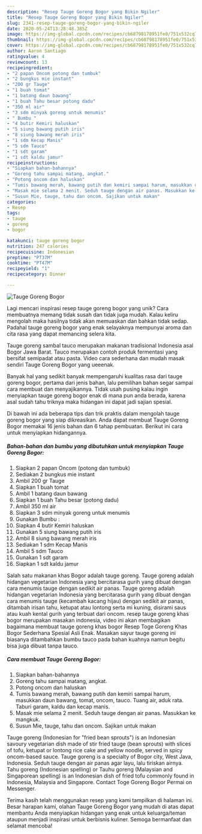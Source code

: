 ```yaml
---
description: "Resep Tauge Goreng Bogor yang Bikin Ngiler"
title: "Resep Tauge Goreng Bogor yang Bikin Ngiler"
slug: 2341-resep-tauge-goreng-bogor-yang-bikin-ngiler
date: 2020-05-24T13:28:48.385Z
image: https://img-global.cpcdn.com/recipes/cb68798178951fe0/751x532cq70/tauge-goreng-bogor-foto-resep-utama.jpg
thumbnail: https://img-global.cpcdn.com/recipes/cb68798178951fe0/751x532cq70/tauge-goreng-bogor-foto-resep-utama.jpg
cover: https://img-global.cpcdn.com/recipes/cb68798178951fe0/751x532cq70/tauge-goreng-bogor-foto-resep-utama.jpg
author: Aaron Santiago
ratingvalue: 4
reviewcount: 13
recipeingredient:
- "2 papan Oncom potong dan tumbuk"
- "2 bungkus mie instant"
- "200 gr Tauge"
- "1 buah tomat"
- "1 batang daun bawang"
- "1 buah Tahu besar potong dadu"
- "350 ml air"
- "3 sdm minyak goreng untuk menumis"
- " Bumbu "
- "4 butir Kemiri haluskan"
- "5 siung bawang putih iris"
- "8 siung bawang merah iris"
- "1 sdm Kecap Manis"
- "5 sdm Tauco"
- "1 sdt garam"
- "1 sdt kaldu jamur"
recipeinstructions:
- "Siapkan bahan-bahannya"
- "Goreng tahu sampai matang, angkat."
- "Potong oncom dan haluskan"
- "Tumis bawang merah, bawang putih dan kemiri sampai harum, masukkan daun bawang, tomat, oncom, tauco. Tuang air, aduk rata. Taburi garam, kaldu dan kecap manis."
- "Masak mie selama 2 menit. Seduh tauge dengan air panas. Masukkan ke mangkuk."
- "Susun Mie, tauge, tahu dan oncom. Sajikan untuk makan"
categories:
- Resep
tags:
- tauge
- goreng
- bogor

katakunci: tauge goreng bogor 
nutrition: 247 calories
recipecuisine: Indonesian
preptime: "PT37M"
cooktime: "PT47M"
recipeyield: "1"
recipecategory: Dinner

---
```



![Tauge Goreng Bogor](https://img-global.cpcdn.com/recipes/cb68798178951fe0/751x532cq70/tauge-goreng-bogor-foto-resep-utama.jpg)

Lagi mencari inspirasi resep tauge goreng bogor yang unik? Cara membuatnya memang tidak susah dan tidak juga mudah. Kalau keliru mengolah maka hasilnya tidak akan memuaskan dan bahkan tidak sedap. Padahal tauge goreng bogor yang enak selayaknya mempunyai aroma dan cita rasa yang dapat memancing selera kita.

Tauge goreng sambal tauco merupakan makanan tradisional Indonesia asal Bogor Jawa Barat. Tauco merupakan contoh produk fermentasi yang bersifat semipadat atau pasta. Video cara sederhana dan mudah masak sendiri Tauge Goreng Bogor yang ueeenak.

Banyak hal yang sedikit banyak mempengaruhi kualitas rasa dari tauge goreng bogor, pertama dari jenis bahan, lalu pemilihan bahan segar sampai cara membuat dan menyajikannya. Tidak usah pusing kalau ingin menyiapkan tauge goreng bogor enak di mana pun anda berada, karena asal sudah tahu triknya maka hidangan ini dapat jadi sajian spesial.


Di bawah ini ada beberapa tips dan trik praktis dalam mengolah tauge goreng bogor yang siap dikreasikan. Anda dapat membuat Tauge Goreng Bogor memakai 16 jenis bahan dan 6 tahap pembuatan. Berikut ini cara untuk menyiapkan hidangannya.

<!--inarticleads1-->

##### Bahan-bahan dan bumbu yang dibutuhkan untuk menyiapkan Tauge Goreng Bogor:

1. Siapkan 2 papan Oncom (potong dan tumbuk)
1. Sediakan 2 bungkus mie instant
1. Ambil 200 gr Tauge
1. Siapkan 1 buah tomat
1. Ambil 1 batang daun bawang
1. Siapkan 1 buah Tahu besar (potong dadu)
1. Ambil 350 ml air
1. Siapkan 3 sdm minyak goreng untuk menumis
1. Gunakan  Bumbu :
1. Siapkan 4 butir Kemiri haluskan
1. Gunakan 5 siung bawang putih iris
1. Ambil 8 siung bawang merah iris
1. Sediakan 1 sdm Kecap Manis
1. Ambil 5 sdm Tauco
1. Gunakan 1 sdt garam
1. Siapkan 1 sdt kaldu jamur


Salah satu makanan khas Bogor adalah tauge goreng. Tauge goreng adalah hidangan vegetarian Indonesia yang bercitarasa gurih yang dibuat dengan cara menumis tauge dengan sedikit air panas. Tauge goreng adalah hidangan vegetarian Indonesia yang bercitarasa gurih yang dibuat dengan cara menumis tauge (kecambah kacang hijau) dengan sedikit air panas, ditambah irisan tahu, ketupat atau lontong serta mi kuning, disirami saus atau kuah kental gurih yang terbuat dari oncom. resep tauge goreng khas bogor merupakan masakan indonesia, video ini akan membagikan bagaimana membuat tauge goreng khas bogor Resep Toge Goreng Khas Bogor Sederhana Spesial Asli Enak. Masakan sayur tauge goreng ini biasanya ditambahkan bumbu tauco pada bahan kuahnya namun begitu bisa juga dibuat tanpa tauco. 

<!--inarticleads2-->

##### Cara membuat Tauge Goreng Bogor:

1. Siapkan bahan-bahannya
1. Goreng tahu sampai matang, angkat.
1. Potong oncom dan haluskan
1. Tumis bawang merah, bawang putih dan kemiri sampai harum, masukkan daun bawang, tomat, oncom, tauco. Tuang air, aduk rata. Taburi garam, kaldu dan kecap manis.
1. Masak mie selama 2 menit. Seduh tauge dengan air panas. Masukkan ke mangkuk.
1. Susun Mie, tauge, tahu dan oncom. Sajikan untuk makan


Tauge goreng (Indonesian for &#34;fried bean sprouts&#34;) is an Indonesian savoury vegetarian dish made of stir fried tauge (bean sprouts) with slices of tofu, ketupat or lontong rice cake and yellow noodle, served in spicy oncom-based sauce. Tauge goreng is a specialty of Bogor city, West Java, Indonesia. Seduh tauge dengan air panas agar layu, lalu tiriskan airnya. Tahu goreng (Indonesian spelling) or Tauhu goreng (Malaysian and Singaporean spelling) is an Indonesian dish of fried tofu commonly found in Indonesia, Malaysia and Singapore. Contact Toge Goreng Bogor Permai on Messenger. 

Terima kasih telah menggunakan resep yang kami tampilkan di halaman ini. Besar harapan kami, olahan Tauge Goreng Bogor yang mudah di atas dapat membantu Anda menyiapkan hidangan yang enak untuk keluarga/teman ataupun menjadi inspirasi untuk berbisnis kuliner. Semoga bermanfaat dan selamat mencoba!
